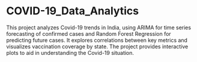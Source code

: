 # COVID-19_Data_Analytics
This project analyzes Covid-19 trends in India, using ARIMA for time series forecasting of confirmed cases and Random Forest Regression for predicting future cases. It explores correlations between key metrics and visualizes vaccination coverage by state. The project provides interactive plots to aid in understanding the Covid-19 situation.

